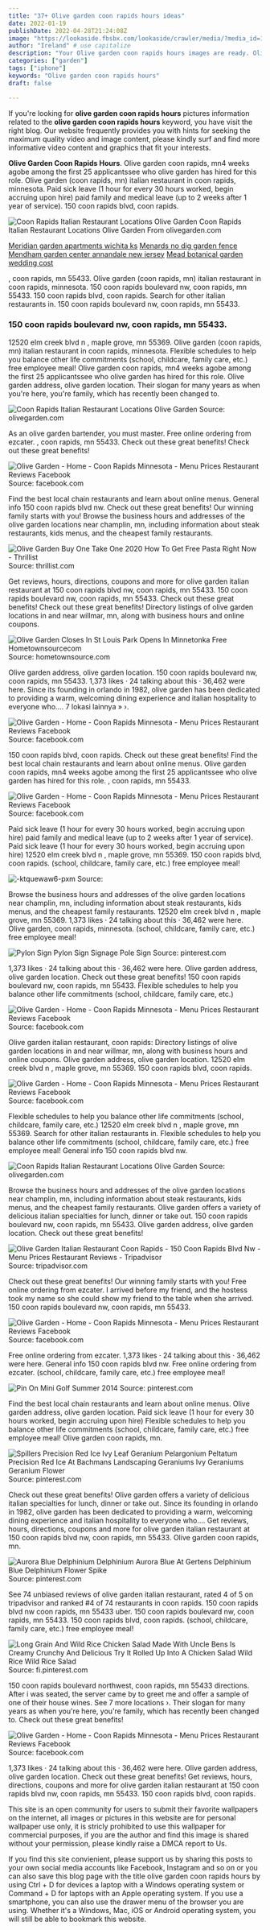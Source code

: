 ```yaml
---
title: "37+ Olive garden coon rapids hours ideas"
date: 2022-01-19
publishDate: 2022-04-28T21:24:08Z
image: "https://lookaside.fbsbx.com/lookaside/crawler/media/?media_id=10157782333841805"
author: "Ireland" # use capitalize
description: "Your Olive garden coon rapids hours images are ready. Olive garden coon rapids hours are a topic that is being searched for and liked by netizens now. You can Get the Olive garden coon rapids hours files here. Get all free photos."
categories: ["garden"]
tags: ["iphone"]
keywords: "Olive garden coon rapids hours"
draft: false

---
```


If you're looking for **olive garden coon rapids hours** pictures information related to the **olive garden coon rapids hours** keyword, you have visit the right  blog.  Our website frequently  provides you with  hints  for seeking  the maximum  quality video and image  content, please kindly surf and find more informative video content and graphics  that fit your interests.

**Olive Garden Coon Rapids Hours**. Olive garden coon rapids, mn4 weeks agobe among the first 25 applicantssee who olive garden has hired for this role. Olive garden (coon rapids, mn) italian restaurant in coon rapids, minnesota. Paid sick leave (1 hour for every 30 hours worked, begin accruing upon hire) paid family and medical leave (up to 2 weeks after 1 year of service). 150 coon rapids blvd, coon rapids.

![Coon Rapids Italian Restaurant Locations Olive Garden](https://media.olivegarden.com/en_us/images/product/exterior-olive-garden_599x430.jpg "Coon Rapids Italian Restaurant Locations Olive Garden")
Coon Rapids Italian Restaurant Locations Olive Garden From olivegarden.com

[Meridian garden apartments wichita ks](/meridian-garden-apartments-wichita-ks/)
[Menards no dig garden fence](/menards-no-dig-garden-fence/)
[Mendham garden center annandale new jersey](/mendham-garden-center-annandale-new-jersey/)
[Mead botanical garden wedding cost](/mead-botanical-garden-wedding-cost/)

, coon rapids, mn 55433. Olive garden (coon rapids, mn) italian restaurant in coon rapids, minnesota. 150 coon rapids boulevard nw, coon rapids, mn 55433. 150 coon rapids blvd, coon rapids. Search for other italian restaurants in. 150 coon rapids boulevard nw, coon rapids, mn 55433.

### 150 coon rapids boulevard nw, coon rapids, mn 55433.

12520 elm creek blvd n , maple grove, mn 55369. Olive garden (coon rapids, mn) italian restaurant in coon rapids, minnesota. Flexible schedules to help you balance other life commitments (school, childcare, family care, etc.) free employee meal! Olive garden coon rapids, mn4 weeks agobe among the first 25 applicantssee who olive garden has hired for this role. Olive garden address, olive garden location. Their slogan for many years as when you&#039;re here, you&#039;re family, which has recently been changed to.


![Coon Rapids Italian Restaurant Locations Olive Garden](https://media.olivegarden.com/en_us/images/product/exterior-olive-garden_599x430.jpg "Coon Rapids Italian Restaurant Locations Olive Garden")
Source: olivegarden.com

As an olive garden bartender, you must master. Free online ordering from ezcater. , coon rapids, mn 55433. Check out these great benefits! Check out these great benefits!

![Olive Garden - Home - Coon Rapids Minnesota - Menu Prices Restaurant Reviews Facebook](https://lookaside.fbsbx.com/lookaside/crawler/media/?media_id=10157815178291805 "Olive Garden - Home - Coon Rapids Minnesota - Menu Prices Restaurant Reviews Facebook")
Source: facebook.com

Find the best local chain restaurants and learn about online menus. General info 150 coon rapids blvd nw. Check out these great benefits! Our winning family starts with you! Browse the business hours and addresses of the olive garden locations near champlin, mn, including information about steak restaurants, kids menus, and the cheapest family restaurants.

![Olive Garden Buy One Take One 2020 How To Get Free Pasta Right Now - Thrillist](https://assets3.thrillist.com/v1/image/2866009/414x310/crop;webp=auto;jpeg_quality=60;progressive.jpg "Olive Garden Buy One Take One 2020 How To Get Free Pasta Right Now - Thrillist")
Source: thrillist.com

Get reviews, hours, directions, coupons and more for olive garden italian restaurant at 150 coon rapids blvd nw, coon rapids, mn 55433. 150 coon rapids boulevard nw, coon rapids, mn 55433. Check out these great benefits! Check out these great benefits! Directory listings of olive garden locations in and near willmar, mn, along with business hours and online coupons.

![Olive Garden Closes In St Louis Park Opens In Minnetonka Free Hometownsourcecom](https://bloximages.chicago2.vip.townnews.com/hometownsource.com/content/tncms/assets/v3/editorial/7/35/73533a7e-fa9a-11e9-80f6-47556b49fee0/5db8bc84c8b2a.image.jpg?resize=1284%2C1613 "Olive Garden Closes In St Louis Park Opens In Minnetonka Free Hometownsourcecom")
Source: hometownsource.com

Olive garden address, olive garden location. 150 coon rapids boulevard nw, coon rapids, mn 55433. 1,373 likes · 24 talking about this · 36,462 were here. Since its founding in orlando in 1982, olive garden has been dedicated to providing a warm, welcoming dining experience and italian hospitality to everyone who…. 7 lokasi lainnya » ›.

![Olive Garden - Home - Coon Rapids Minnesota - Menu Prices Restaurant Reviews Facebook](https://lookaside.fbsbx.com/lookaside/crawler/media/?media_id=10157902158356805 "Olive Garden - Home - Coon Rapids Minnesota - Menu Prices Restaurant Reviews Facebook")
Source: facebook.com

150 coon rapids blvd, coon rapids. Check out these great benefits! Find the best local chain restaurants and learn about online menus. Olive garden coon rapids, mn4 weeks agobe among the first 25 applicantssee who olive garden has hired for this role. , coon rapids, mn 55433.

![Olive Garden - Home - Coon Rapids Minnesota - Menu Prices Restaurant Reviews Facebook](https://lookaside.fbsbx.com/lookaside/crawler/media/?media_id=10157861936951805 "Olive Garden - Home - Coon Rapids Minnesota - Menu Prices Restaurant Reviews Facebook")
Source: facebook.com

Paid sick leave (1 hour for every 30 hours worked, begin accruing upon hire) paid family and medical leave (up to 2 weeks after 1 year of service). Paid sick leave (1 hour for every 30 hours worked, begin accruing upon hire) 12520 elm creek blvd n , maple grove, mn 55369. 150 coon rapids blvd, coon rapids. (school, childcare, family care, etc.) free employee meal!

![-ktquewaw6-pxm](https://i.pinimg.com/474x/ab/7d/5d/ab7d5d9d0575793f24429ab3c985644c.jpg "-ktquewaw6-pxm")
Source: 

Browse the business hours and addresses of the olive garden locations near champlin, mn, including information about steak restaurants, kids menus, and the cheapest family restaurants. 12520 elm creek blvd n , maple grove, mn 55369. 1,373 likes · 24 talking about this · 36,462 were here. Olive garden, coon rapids, minnesota. (school, childcare, family care, etc.) free employee meal!

![Pylon Sign Pylon Sign Signage Pole Sign](https://i.pinimg.com/originals/16/e2/34/16e234c6c1aee5796f41b4dc1fe63b27.jpg "Pylon Sign Pylon Sign Signage Pole Sign")
Source: pinterest.com

1,373 likes · 24 talking about this · 36,462 were here. Olive garden address, olive garden location. Check out these great benefits! 150 coon rapids boulevard nw, coon rapids, mn 55433. Flexible schedules to help you balance other life commitments (school, childcare, family care, etc.)

![Olive Garden - Home - Coon Rapids Minnesota - Menu Prices Restaurant Reviews Facebook](https://lookaside.fbsbx.com/lookaside/crawler/media/?media_id=10157799155531805 "Olive Garden - Home - Coon Rapids Minnesota - Menu Prices Restaurant Reviews Facebook")
Source: facebook.com

Olive garden italian restaurant, coon rapids: Directory listings of olive garden locations in and near willmar, mn, along with business hours and online coupons. Olive garden address, olive garden location. 12520 elm creek blvd n , maple grove, mn 55369. 150 coon rapids blvd, coon rapids.

![Olive Garden - Home - Coon Rapids Minnesota - Menu Prices Restaurant Reviews Facebook](https://lookaside.fbsbx.com/lookaside/crawler/media/?media_id=10157841398031805 "Olive Garden - Home - Coon Rapids Minnesota - Menu Prices Restaurant Reviews Facebook")
Source: facebook.com

Flexible schedules to help you balance other life commitments (school, childcare, family care, etc.) 12520 elm creek blvd n , maple grove, mn 55369. Search for other italian restaurants in. Flexible schedules to help you balance other life commitments (school, childcare, family care, etc.) free employee meal! General info 150 coon rapids blvd nw.

![Coon Rapids Italian Restaurant Locations Olive Garden](https://media.olivegarden.com/images/site/logo_olivegarden.png "Coon Rapids Italian Restaurant Locations Olive Garden")
Source: olivegarden.com

Browse the business hours and addresses of the olive garden locations near champlin, mn, including information about steak restaurants, kids menus, and the cheapest family restaurants. Olive garden offers a variety of delicious italian specialties for lunch, dinner or take out. 150 coon rapids boulevard nw, coon rapids, mn 55433. Olive garden address, olive garden location. Check out these great benefits!

![Olive Garden Italian Restaurant Coon Rapids - 150 Coon Rapids Blvd Nw - Menu Prices Restaurant Reviews - Tripadvisor](https://media-cdn.tripadvisor.com/media/photo-s/03/aa/0a/5d/chicken-parmigiana.jpg "Olive Garden Italian Restaurant Coon Rapids - 150 Coon Rapids Blvd Nw - Menu Prices Restaurant Reviews - Tripadvisor")
Source: tripadvisor.com

Check out these great benefits! Our winning family starts with you! Free online ordering from ezcater. I arrived before my friend, and the hostess took my name so she could show my friend to the table when she arrived. 150 coon rapids boulevard nw, coon rapids, mn 55433.

![Olive Garden - Home - Coon Rapids Minnesota - Menu Prices Restaurant Reviews Facebook](https://lookaside.fbsbx.com/lookaside/crawler/media/?media_id=10157896250916805 "Olive Garden - Home - Coon Rapids Minnesota - Menu Prices Restaurant Reviews Facebook")
Source: facebook.com

Free online ordering from ezcater. 1,373 likes · 24 talking about this · 36,462 were here. General info 150 coon rapids blvd nw. Free online ordering from ezcater. (school, childcare, family care, etc.) free employee meal!

![Pin On Mini Golf Summer 2014](https://i.pinimg.com/474x/b8/bd/30/b8bd30a63ea55a5ff66cbdbdb5425e33--mini-golf-race-cars.jpg "Pin On Mini Golf Summer 2014")
Source: pinterest.com

Find the best local chain restaurants and learn about online menus. Olive garden address, olive garden location. Paid sick leave (1 hour for every 30 hours worked, begin accruing upon hire) Flexible schedules to help you balance other life commitments (school, childcare, family care, etc.) free employee meal! Olive garden coon rapids, mn.

![Spillers Precision Red Ice Ivy Leaf Geranium Pelargonium Peltatum Precision Red Ice At Bachmans Landscaping Geraniums Ivy Geraniums Geranium Flower](https://i.pinimg.com/originals/b0/13/e8/b013e8b33d1a8b9aee004d2f27c97541.jpg "Spillers Precision Red Ice Ivy Leaf Geranium Pelargonium Peltatum Precision Red Ice At Bachmans Landscaping Geraniums Ivy Geraniums Geranium Flower")
Source: pinterest.com

Check out these great benefits! Olive garden offers a variety of delicious italian specialties for lunch, dinner or take out. Since its founding in orlando in 1982, olive garden has been dedicated to providing a warm, welcoming dining experience and italian hospitality to everyone who…. Get reviews, hours, directions, coupons and more for olive garden italian restaurant at 150 coon rapids blvd nw, coon rapids, mn 55433. Olive garden coon rapids, mn.

![Aurora Blue Delphinium Delphinium Aurora Blue At Gertens Delphinium Blue Delphinium Flower Spike](https://i.pinimg.com/564x/68/f2/24/68f224666ffdf939857031fc1607f051--delphiniums-summer-garden.jpg "Aurora Blue Delphinium Delphinium Aurora Blue At Gertens Delphinium Blue Delphinium Flower Spike")
Source: pinterest.com

See 74 unbiased reviews of olive garden italian restaurant, rated 4 of 5 on tripadvisor and ranked #4 of 74 restaurants in coon rapids. 150 coon rapids blvd nw coon rapids, mn 55433 uber. 150 coon rapids boulevard nw, coon rapids, mn 55433. 150 coon rapids blvd, coon rapids. (school, childcare, family care, etc.) free employee meal!

![Long Grain And Wild Rice Chicken Salad Made With Uncle Bens Is Creamy Crunchy And Delicious Try It Rolled Up Into A Chicken Salad Wild Rice Wild Rice Salad](https://i.pinimg.com/736x/3e/cf/cb/3ecfcbeaef986b0e6b51b6a621aac323--uncle-ben-wild-rice.jpg "Long Grain And Wild Rice Chicken Salad Made With Uncle Bens Is Creamy Crunchy And Delicious Try It Rolled Up Into A Chicken Salad Wild Rice Wild Rice Salad")
Source: fi.pinterest.com

150 coon rapids boulevard northwest, coon rapids, mn 55433 directions. After i was seated, the server came by to greet me and offer a sample of one of their house wines. See 7 more locations ›. Their slogan for many years as when you&#039;re here, you&#039;re family, which has recently been changed to. Check out these great benefits!

![Olive Garden - Home - Coon Rapids Minnesota - Menu Prices Restaurant Reviews Facebook](https://lookaside.fbsbx.com/lookaside/crawler/media/?media_id=10157782333841805 "Olive Garden - Home - Coon Rapids Minnesota - Menu Prices Restaurant Reviews Facebook")
Source: facebook.com

1,373 likes · 24 talking about this · 36,462 were here. Olive garden address, olive garden location. Check out these great benefits! Get reviews, hours, directions, coupons and more for olive garden italian restaurant at 150 coon rapids blvd nw, coon rapids, mn 55433. 150 coon rapids blvd, coon rapids.

This site is an open community for users to submit their favorite wallpapers on the internet, all images or pictures in this website are for personal wallpaper use only, it is stricly prohibited to use this wallpaper for commercial purposes, if you are the author and find this image is shared without your permission, please kindly raise a DMCA report to Us.

If you find this site convienient, please support us by sharing this posts to your own social media accounts like Facebook, Instagram and so on or you can also save this blog page with the title olive garden coon rapids hours by using Ctrl + D for devices a laptop with a Windows operating system or Command + D for laptops with an Apple operating system. If you use a smartphone, you can also use the drawer menu of the browser you are using. Whether it's a Windows, Mac, iOS or Android operating system, you will still be able to bookmark this website.
